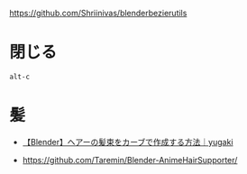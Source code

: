 https://github.com/Shriinivas/blenderbezierutils

# 閉じる

`alt-c`

# 髪

- [【Blender】ヘアーの髪束をカーブで作成する方法｜yugaki](https://note.com/info_/n/n9ecdbbed7350)

- https://github.com/Taremin/Blender-AnimeHairSupporter/
